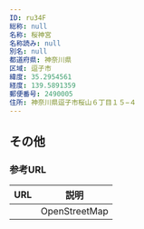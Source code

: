 ```yaml
---
ID: ru34F
総称: null
名称: 桜神宮
名称読み: null
別名: null
都道府県: 神奈川県
区域: 逗子市
緯度: 35.2954561
経度: 139.5891359
郵便番号: 2490005
住所: 神奈川県逗子市桜山６丁目１５−４
---
```


## その他

### 参考URL

| URL | 説明          |
| --- | ------------- |
|     | OpenStreetMap |

